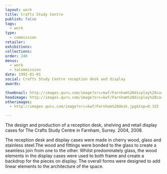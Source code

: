 ```yaml
---
layout: work
title: Crafts Study Centre
publish: false
tags:
  - work
type:
  - commission
retailer:
exhibitions:
collections:
order: 240
menus:
  - work
  - toCommission
date: 1992-01-01
social: Crafts Study Centre reception desk and display
awards:

thumbnail: http://images.quru.com/image?src=kwf/Farnham%20display%20case.tif&width=170&height=170&bottom=0.86875&top=0.25625
headimage: http://images.quru.com/image?src=kwf/Farnham%20display%20case.tif
otherimages:
  - http://images.quru.com/image?src=kwf/Farnham%20desk.jpg&top=0.325

---
```

The design and production of a reception desk, shelving and retail display cases for The Crafts Study Centre in Farnham, Surrey. 2004, 2008.

The reception desk and display cases were made in cherry wood, glass and stainless steel.The wood and fittings were bonded to the glass to create a seamless join from one to the other. Whilst predominately glass, the wood elements in the display cases were used to both frame and create a backdrop for the pieces on display. The overall forms were designed to add linear elements to the architecture of the space.
